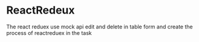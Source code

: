 # ReactRedeux

The react reduex use mock api edit and delete in table form and create the process of reactreduex in the task 
